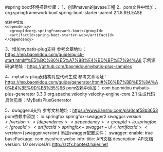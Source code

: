#spring boot环境搭建步骤：
1、创建maven的javase工程
2、pom文件中增加：
   <parent>
       <groupId>org.springframework.boot</groupId>
       <artifactId>spring-boot-starter-parent</artifactId>
       <version>2.1.8.RELEASE</version>
     </parent>
     
    依赖中增加：
    <dependency>
      <groupId>org.springframework.boot</groupId>
      <artifactId>spring-boot-starter-web</artifactId>
    </dependency>
    
3、增加mybatis-plug支持
   参考文章地址：https://mp.baomidou.com/guide/quick-start.html#%E5%BC%80%E5%A7%8B%E4%BD%BF%E7%94%A8
   示例源码git地址：https://github.com/baomidou/mybatis-plus-samples
   
4、mybatis-plug表结构对应代码生成
   参考文章地址：https://mp.baomidou.com/guide/generator.html#%E6%B7%BB%E5%8A%A0%E4%BE%9D%E8%B5%96
   pom依赖中添加：
     <dependency>
       <groupId>com.baomidou</groupId>
       <artifactId>mybatis-plus-generator</artifactId>
       <version>3.3.0</version>
     </dependency>
     <dependency>
       <groupId>org.apache.velocity</groupId>
       <artifactId>velocity-engine-core</artifactId>
       <version>2.1</version>
     </dependency>
   生成代码具体见类：MyBatisPlusGenerator
   
5、swaggerui支持
   参考文档地址：https://www.jianshu.com/p/a0caf58b3653
   pom依赖中添加：
     <dependency>
       <groupId>io.springfox</groupId>
       <artifactId>springfox-swagger2</artifactId>
       <version>${swagger.version}</version>
     </dependency>
     <dependency>
       <groupId>io.springfox</groupId>
       <artifactId>springfox-swagger-ui</artifactId>
       <version>${swagger.version}</version>
     </dependency>
   添加swagger配置文件：
     swagger:
       enable: true
       basePackage: com.eyesfree.weibo
       info:
         title: API文档
         description: API文档
         version: 1.0
         serviceUrl: http://zzfx.hoptest.haier.net
